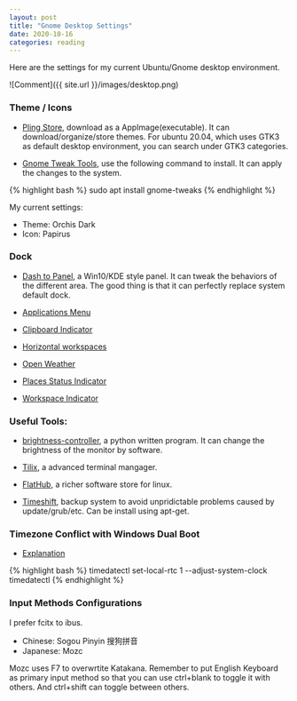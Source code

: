 ```yaml
---
layout: post
title: "Gnome Desktop Settings"
date: 2020-10-16
categories: reading
---
```

Here are the settings for my current Ubuntu/Gnome desktop environment.

![Comment]({{ site.url }}/images/desktop.png)


### Theme / Icons
- [Pling Store](), download as a AppImage(executable). It can download/organize/store themes. For ubuntu 20.04, which uses GTK3 as default desktop environment, you can search under GTK3 categories.

- [Gnome Tweak Tools](https://itsfoss.com/gnome-tweak-tool/), use the following command to install. It can apply the changes to the system.

{% highlight bash %}
sudo apt install gnome-tweaks
{% endhighlight %}


My current settings:
- Theme: Orchis Dark
- Icon: Papirus


### Dock

- [Dash to Panel](https://extensions.gnome.org/extension/1160/dash-to-panel/), a Win10/KDE style panel. It can tweak the behaviors of the different area. The good thing is that it can perfectly replace system default dock.

- [Applications Menu](https://extensions.gnome.org/extension/6/applications-menu/)

- [Clipboard Indicator](https://extensions.gnome.org/extension/779/clipboard-indicator/)

- [Horizontal workspaces](https://extensions.gnome.org/extension/2141/horizontal-workspaces/)

- [Open Weather](https://extensions.gnome.org/extension/750/openweather/)

- [Places Status Indicator](https://extensions.gnome.org/extension/8/places-status-indicator/)

- [Workspace Indicator](https://extensions.gnome.org/extension/21/workspace-indicator/)

### Useful Tools:

- [brightness-controller](https://github.com/LordAmit/Brightness), a python written program. It can change the brightness of the monitor by software.

- [Tilix](https://gnunn1.github.io/tilix-web/), a advanced terminal mangager.

- [FlatHub](https://flatpak.org/setup/), a richer software store for linux.

- [Timeshift](https://github.com/teejee2008/timeshift), backup system to avoid unpridictable problems caused by update/grub/etc. Can be install using apt-get.

### Timezone Conflict with Windows Dual Boot

- [Explanation](https://www.howtogeek.com/323390/how-to-fix-windows-and-linux-showing-different-times-when-dual-booting/)

{% highlight bash %}
timedatectl set-local-rtc 1 --adjust-system-clock
timedatectl
{% endhighlight %}

### Input Methods Configurations
I prefer fcitx to ibus. 

- Chinese: Sogou Pinyin 搜狗拼音
- Japanese: Mozc 

Mozc uses F7 to overwrtite Katakana. Remember to put English Keyboard as primary input method so that you can use ctrl+blank to toggle it with others. And ctrl+shift can toggle between others.
